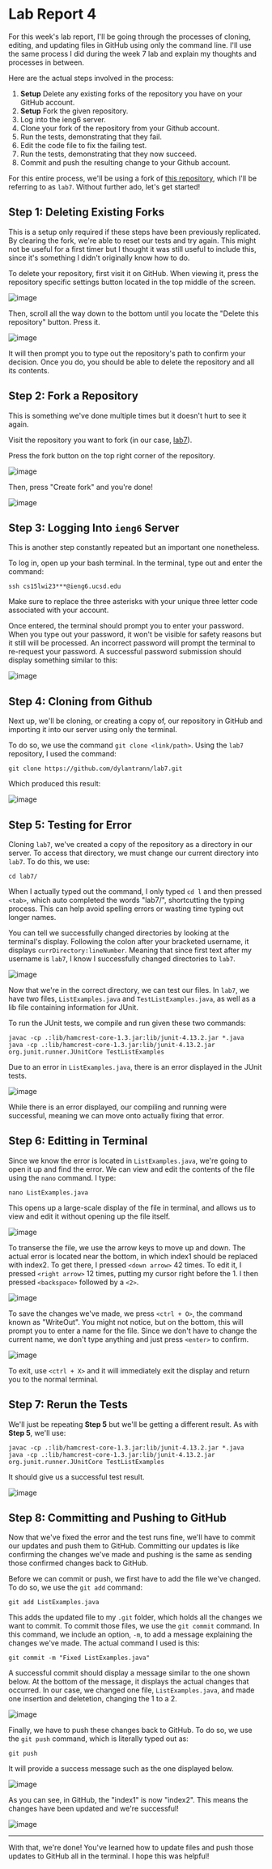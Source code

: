 # Lab Report 4
For this week's lab report, I'll be going through the processes of cloning, editing, and updating files in GitHub using only the command line.
I'll use the same process I did during the week 7 lab and explain my thoughts and processes in between.

Here are the actual steps involved in the process:
1. **Setup** Delete any existing forks of the repository you have on your GitHub account.
2. **Setup** Fork the given repository.
3. Log into the ieng6 server.
4. Clone your fork of the repository from your Github account.
5. Run the tests, demonstrating that they fail.
6. Edit the code file to fix the failing test.
7. Run the tests, demonstrating that they now succeed.
8. Commit and push the resulting change to your Github account.

For this entire process, we'll be using a fork of [this repository](https://github.com/ucsd-cse15l-w23/lab7), which I'll be referring to as `lab7`. 
Without further ado, let's get started!

## Step 1: Deleting Existing Forks
This is a setup only required if these steps have been previously replicated. By clearing the fork, we're able to reset our tests and try again. This might not be
useful for a first timer but I thought it was still useful to include this, since it's something I didn't originally know how to do. 

To delete your repository, first visit it on GitHub. When viewing it, press the repository specific settings button located in the top middle of the screen.

![image](https://user-images.githubusercontent.com/122491673/220776075-c016271f-eaa9-4ff8-be4c-9b99aaabc351.png)


Then, scroll all the way down to the bottom until you locate the "Delete this repository" button. Press it.

![image](https://user-images.githubusercontent.com/122491673/220776506-7e336701-e8cd-48b4-a1cc-b2c21474c045.png)

It will then prompt you to type out the repository's path to confirm your decision. Once you do, you should be able to delete the repository and all its contents.

## Step 2: Fork a Repository
This is something we've done multiple times but it doesn't hurt to see it again. 

Visit the repository you want to fork (in our case, [lab7](https://github.com/ucsd-cse15l-w23/lab7)).

Press the fork button on the top right corner of the repository. 

![image](https://user-images.githubusercontent.com/122491673/220777215-14134e55-2a79-4aca-bfee-5edc3fae5727.png)

Then, press "Create fork" and you're done!

![image](https://user-images.githubusercontent.com/122491673/220777312-08c6d554-6d41-43d8-8a7b-f93f2758b9bb.png)

## Step 3: Logging Into `ieng6` Server
This is another step constantly repeated but an important one nonetheless. 

To log in, open up your bash terminal. In the terminal, type out and enter the command:

`ssh cs15lwi23***@ieng6.ucsd.edu`

Make sure to replace the three asterisks with your unique three letter code associated with your account.

Once entered, the terminal should prompt you to enter your password. When you type out your password, it won't be visible for safety reasons but it still will be processed. An incorrect password will prompt the terminal to re-request your password. A successful password submission should display something similar to this: 

![image](https://user-images.githubusercontent.com/122491673/220799303-0172898b-7079-4954-942f-b13ed1a2181b.png)

## Step 4: Cloning from Github
Next up, we'll be cloning, or creating a copy of, our repository in GitHub and importing it into our server using only the terminal. 

To do so, we use the command `git clone <link/path>`. Using the `lab7` repository, I used the command:

`git clone https://github.com/dylantrann/lab7.git`

Which produced this result:

![image](https://user-images.githubusercontent.com/122491673/220800392-d176d5b8-85ba-4857-a3fb-3cf5c28d767d.png)

## Step 5: Testing for Error
Cloning `lab7`, we've created a copy of the repository as a directory in our server. To access that directory, we must change our current directory into `lab7`. To do this, we use: 

`cd lab7/`

When I actually typed out the command, I only typed `cd l` and then pressed `<tab>`, which auto completed the words "lab7/", shortcutting the typing process. This can help avoid spelling errors or wasting time typing out longer names.

You can tell we successfully changed directories by looking at the terminal's display. Following the colon after your bracketed username, it displays `currDirectory:lineNumber`. Meaning that since first text after my username is `lab7`, I know I successfully changed directories to `lab7`. 
  
  ![image](https://user-images.githubusercontent.com/122491673/220801441-de658f48-0926-4727-af20-05c325b1a36d.png)

  Now that we're in the correct directory, we can test our files. In `lab7`, we have two files, `ListExamples.java` and `TestListExamples.java`, as well as a lib file containing information for JUnit. 
  
  To run the JUnit tests, we compile and run given these two commands:
  
  ```
javac -cp .:lib/hamcrest-core-1.3.jar:lib/junit-4.13.2.jar *.java
java -cp .:lib/hamcrest-core-1.3.jar:lib/junit-4.13.2.jar org.junit.runner.JUnitCore TestListExamples
  ```
  
  Due to an error in `ListExamples.java`, there is an error displayed in the JUnit tests. 
  
  ![image](https://user-images.githubusercontent.com/122491673/220802083-5cdb8438-4ceb-43e7-bb2b-c7317d01e002.png)

  While there is an error displayed, our compiling and running were successful, meaning we can move onto actually fixing that error. 
  
  ## Step 6: Editting in Terminal
  Since we know the error is located in `ListExamples.java`, we're going to open it up and find the error. We can view and edit the contents of the file using the `nano` command. I type: 
  
  `nano ListExamples.java`
  
  This opens up a large-scale display of the file in terminal, and allows us to view and edit it without opening up the file itself. 
  
  ![image](https://user-images.githubusercontent.com/122491673/220802931-d04bc2cb-6942-4168-a411-7517761670b9.png)

  To transerse the file, we use the arrow keys to move up and down. The actual error is located near the bottom, in which index1 should be replaced with index2. To get there, I pressed `<down arrow>` 42 times. To edit it, I pressed `<right arrow>` 12 times, putting my cursor right before the 1. I then pressed `<backspace>` followed by a `<2>`. 
  
  ![image](https://user-images.githubusercontent.com/122491673/220803397-307e8a72-28db-4750-ae3a-e0024c8d526b.png)
  
  To save the changes we've made, we press `<ctrl + O>`, the command known as "WriteOut". You might not notice, but on the bottom, this will prompt you to enter a name for the file. Since we don't have to change the current name, we don't type anything and just press `<enter>` to confirm.
  
  ![image](https://user-images.githubusercontent.com/122491673/220804359-b64607f0-a983-4ba1-a423-fd90b769b17c.png)

  To exit, use `<ctrl + X>` and it will immediately exit the display and return you to the normal terminal.
  
  ## Step 7: Rerun the Tests
  We'll just be repeating **Step 5** but we'll be getting a different result. As with **Step 5**, we'll use:
  
  ```
javac -cp .:lib/hamcrest-core-1.3.jar:lib/junit-4.13.2.jar *.java
java -cp .:lib/hamcrest-core-1.3.jar:lib/junit-4.13.2.jar org.junit.runner.JUnitCore TestListExamples
  ```
  
  It should give us a successful test result.
  
  ![image](https://user-images.githubusercontent.com/122491673/220818423-2462ce61-3614-4114-92f7-402692e8059c.png)

  ## Step 8: Committing and Pushing to GitHub
  Now that we've fixed the error and the test runs fine, we'll have to commit our updates and push them to GitHub. Committing our updates is like confirming the changes we've made and pushing is the same as sending those confirmed changes back to GitHub. 
  
  Before we can commit or push, we first have to add the file we've changed. To do so, we use the `git add` command:
  
  `git add ListExamples.java`
  
  This adds the updated file to my `.git` folder, which holds all the changes we want to commit. To commit those files, we use the `git commit` command. In this command, we include an option, `-m`, to add a message explaining the changes we've made. The actual command I used is this:
  
  `git commit -m "Fixed ListExamples.java"`
  
  A successful commit should display a message similar to the one shown below. At the bottom of the message, it displays the actual changes that occurred. In our case, we changed one file, `ListExamples.java`, and made one insertion and deletetion, changing the 1 to a 2. 
  
  ![image](https://user-images.githubusercontent.com/122491673/220819452-b35e31a9-b661-4a00-9550-263d56fa0c90.png)

  Finally, we have to push these changes back to GitHub. To do so, we use the `git push` command, which is literally typed out as:
  
  `git push`
  
  It will provide a success message such as the one displayed below.
  
  ![image](https://user-images.githubusercontent.com/122491673/220820476-aa6f407e-9018-422b-9dcd-0bf29b3b7774.png)
  
  As you can see, in GitHub, the "index1" is now "index2". This means the changes have been updated and we're successful!
  
  ![image](https://user-images.githubusercontent.com/122491673/220820632-6a9c0791-3c12-4121-b1ea-079dca8653cd.png)

---

With that, we're done! You've learned how to update files and push those updates to GitHub all in the terminal. I hope this was helpful!
